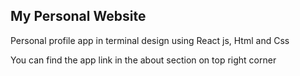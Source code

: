 ## My Personal Website

Personal profile app in terminal design using React js, Html and Css

You can find the app link in the about section on top right corner